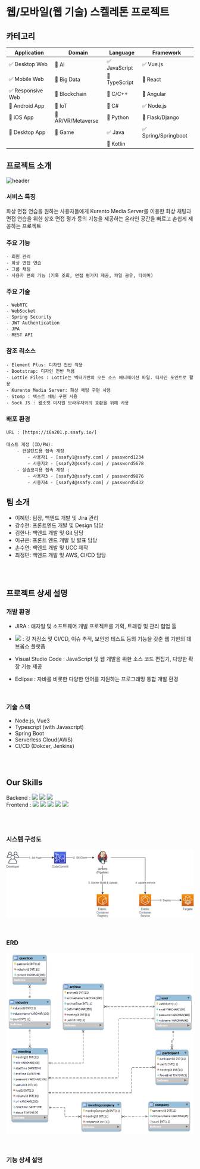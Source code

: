# 웹/모바일(웹 기술) 스켈레톤 프로젝트

<!-- 필수 항목 -->

## 카테고리

| Application | Domain | Language | Framework |
| ---- | ---- | ---- | ---- |
| :white_check_mark: Desktop Web | :black_square_button: AI | :white_check_mark: JavaScript | :white_check_mark: Vue.js |
| :white_check_mark: Mobile Web | :black_square_button: Big Data | :black_square_button: TypeScript | :black_square_button: React |
| :white_check_mark: Responsive Web | :black_square_button: Blockchain | :black_square_button: C/C++ | :black_square_button: Angular |
| :black_square_button: Android App | :black_square_button: IoT | :black_square_button: C# | :white_check_mark: Node.js |
| :black_square_button: iOS App | :black_square_button: AR/VR/Metaverse | :black_square_button: Python | :black_square_button: Flask/Django |
| :black_square_button: Desktop App | :black_square_button: Game | :white_check_mark: Java | :white_check_mark: Spring/Springboot |
| | | :black_square_button: Kotlin | |

<!-- 필수 항목 -->
## 프로젝트 소개
![header](https://capsule-render.vercel.app/api?type=soft&color=0:cee5d0,100:ff7878&height=300&section=header&text=I%20N%20V%20I%20E%20W&fontColor=343a40&fontSize=120)

### 서비스 특징
화상 면접 연습을 원하는 사용자들에게 Kurento Media Server를 이용한 화상 채팅과 면접 연습을 위한 상호 면접 평가 등의 기능을 제공하는 온라인 공간을 빠르고 손쉽게 제공하는 프로젝트

### 주요 기능
    - 회원 관리
    - 화상 면접 연습
    - 그룹 채팅
    - 사용자 편의 기능 (기록 조회, 면접 평가지 제공, 파일 공유, 타이머)
### 주요 기술
    - WebRTC
    - WebSocket
    - Spring Security
    - JWT Authentication
    - JPA
    - REST API
### 참조 리소스
    - Element Plus: 디자인 전반 적용
    - Bootstrap: 디자인 전반 적용
    - Lottie Files : Lottie는 벡터기반의 오픈 소스 애니메이션 파일. 디자인 포인트로 활용
    - Kurento Media Server: 화상 채팅 구현 사용
    - Stomp : 텍스트 채팅 구현 사용
    - Sock JS : 웹소켓 미지원 브라우저와의 호환을 위해 사용
### 배포 환경
    URL : [https://i6a201.p.ssafy.io/]

    테스트 계정 (ID/PW): 
        - 컨설턴트용 접속 계정
            - 사용자1 - [ssafy1@ssafy.com] / password1234
            - 사용자2 - [ssafy2@ssafy.com] / password5678
        - 실습코치용 접속 계정 :
            - 사용자3 - [ssafy3@ssafy.com] / password9876
            - 사용자4 - [ssafy4@ssafy.com] / password5432

<!-- 자유 양식 -->

## 팀 소개
- 이혜민: 팀장, 백엔드 개발 및 Jira 관리
- 강수현: 프론트엔드 개발 및 Design 담당
- 김한나: 백엔드 개발 및 Git 담당
- 이규은: 프론트 엔드 개발 및 발표 담당
- 손수연: 백엔드 개발 및 UCC 제작
- 최정민: 백엔드 개발 및 AWS, CI/CD 담당

<br/>
<br/>

<!-- 자유 양식 -->

## 프로젝트 상세 설명

### 개발 환경

- JIRA : 애자일 및 소프트웨어 개발 프로젝트를 기획, 트래킹 및 관리 협업 툴

- <img src="https://img.shields.io/badge/github-181717?style=flat-square&logo=github&logoColor=white"> : 깃 저장소 및 CI/CD, 이슈 추적, 보안성 테스트 등의 기능을 갖춘 웹 기반의 데브옵스 플랫폼

- Visual Studio Code : JavaScript 및 웹 개발을 위한 소스 코드 편집기, 다양한 확장 기능 제공

- Eclipse : 자바를 비롯한 다양한 언어를 지원하는 프로그래밍 통합 개발 환경

<br/>

### 기술 스택

- Node.js, Vue3
- Typescript (with Javascript)
- Spring Boot
- Serverless Cloud(AWS)
- CI/CD (Dokcer, Jenkins)

<br/>
<br/>

Our Skills
---

Backend : <img src="https://img.shields.io/badge/JAVA-007396?style=flat-square&logo=java&logoColor=white"> <img src="https://img.shields.io/badge/Spring-6DB33F?style=flat-square&logo=Spring&logoColor=white">
<img src="https://img.shields.io/badge/mysql-4479A1?style=flat-square&logo=mysql&logoColor=white">
<br/>
Frontend : <img src="https://img.shields.io/badge/html-E34F26?style=flat-square&logo=html5&logoColor=white">
<img src="https://img.shields.io/badge/css-1572B6?style=flat-square&logo=css3&logoColor=white">
<img src="https://img.shields.io/badge/javascript-F7DF1E?style=flat-square&logo=javascript&logoColor=black">
<img src="https://img.shields.io/badge/jquery-0769AD?style=flat-square&logo=jquery&logoColor=white&">
<img src="https://img.shields.io/badge/bootstrap-7952B3?style=flat-square&logo=bootstrap&logoColor=white">

<br/>
<br/>


### 시스템 구성도
![SYSTEM.png](./img/SYSTEM.png)

<br/>

### ERD
![ERD_TABEL.png](./img/ERD_TABEL.png)

<br/>

### 기능 상세 설명

